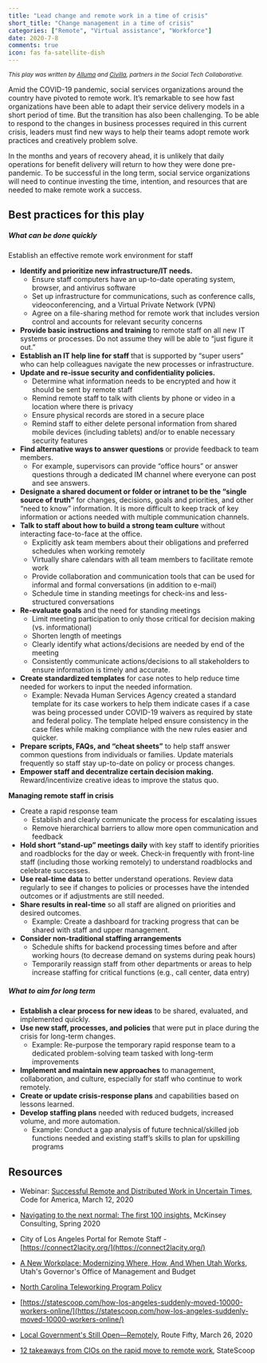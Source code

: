 ```yaml
---
title: "Lead change and remote work in a time of crisis"
short_title: "Change management in a time of crisis"
categories: ["Remote", "Virtual assistance", "Workforce"]
date: 2020-7-8
comments: true
icon: fas fa-satellite-dish
---
```


<small><i>This play was written by [Alluma](https://www.alluma.org) and [Civilla](https://www.civilla.com), partners in the Social Tech Collaborative.</i></small>

Amid the COVID-19 pandemic, social services organizations around the country have pivoted to remote work. It’s remarkable to see how fast organizations have been able to adapt their service delivery models in a short period of time. But the transition has also been challenging. To be able to respond to the changes in business processes required in this current crisis, leaders must find new ways to help their teams adopt remote work practices and creatively problem solve.

In the months and years of recovery ahead, it is unlikely that daily operations for benefit delivery will return to how they were done pre-pandemic. To be successful in the long term, social service organizations will need to continue investing the time, intention, and resources that are needed to make remote work a success.

## Best practices for this play
##### What can be done quickly

Establish an effective remote work environment for staff
*   **Identify and prioritize new infrastructure/IT needs.**
    *   Ensure staff computers have an up-to-date operating system, browser, and antivirus software
    *   Set up infrastructure for communications, such as conference calls, videoconferencing, and a Virtual Private Network (VPN)
    *   Agree on a file-sharing method for remote work that includes version control and accounts for relevant security concerns
*   **Provide basic instructions and training** to remote staff on all new IT systems or processes. Do not assume they will be able to “just figure it out.”
*   **Establish an IT help line for staff** that is supported by “super users” who can help colleagues navigate the new processes or infrastructure.
*   **Update and re-issue security and confidentiality policies.**
    *   Determine what information needs to be encrypted and how it should be sent by remote staff
    *   Remind remote staff to talk with clients by phone or video in a location where there is privacy
    *   Ensure physical records are stored in a secure place
    *   Remind staff to either delete personal information from shared mobile devices (including tablets) and/or to enable necessary security features
*   **Find alternative ways to answer questions** or provide feedback to team members. 
    *   For example, supervisors can provide “office hours” or answer questions through a dedicated IM channel where everyone can post and see answers.
*  **Designate a shared document or folder or intranet to be the “single source of truth”** for changes, decisions, goals and priorities, and other “need to know” information. It is more difficult to keep track of key information or actions needed with multiple communication channels.
*   **Talk to staff about how to build a strong team culture** without interacting face-to-face at the office.
    *   Explicitly ask team members about their obligations and preferred schedules when working remotely
    *   Virtually share calendars with all team members to facilitate remote work
    *   Provide collaboration and communication tools that can be used for informal and formal conversations (in addition to e-mail)
    *   Schedule time in standing meetings for check-ins and less-structured conversations
*   **Re-evaluate goals** and the need for standing meetings
    *   Limit meeting participation to only those critical for decision making (vs. informational)
    *   Shorten length of meetings
    *   Clearly identify what actions/decisions are needed by end of the meeting
    *   Consistently communicate actions/decisions to all stakeholders to ensure information is timely and accurate.
*   **Create standardized templates** for case notes to help reduce time needed for workers to input the needed information.
    *   Example: Nevada Human Services Agency created a standard template for its case workers to help them indicate cases if a case was being processed under COVID-19 waivers as required by state and federal policy. The template helped ensure consistency in the case files while making compliance with the new rules easier and quicker.
*   **Prepare scripts, FAQs, and “cheat sheets”** to help staff answer common questions from individuals or families. Update materials frequently so staff stay up-to-date on policy or process changes.
*   **Empower staff and decentralize certain decision making.** Reward/incentivize creative ideas to improve the status quo.

**Managing remote staff in crisis**
*   Create a rapid response team
    *   Establish and clearly communicate the process for escalating issues
    *   Remove hierarchical barriers to allow more open communication and feedback
*   **Hold short “stand-up” meetings daily** with key staff to identify priorities and roadblocks for the day or week. Check-in frequently with front-line staff (including those working remotely) to understand roadblocks and celebrate successes.
*   **Use real-time data** to better understand operations. Review data regularly to see if changes to policies or processes have the intended outcomes or if adjustments are still needed.
*   **Share results in real-time** so all staff are aligned on priorities and desired outcomes.
    *   Example: Create a dashboard for tracking progress that can be shared with staff and upper management.
*   **Consider non-traditional staffing arrangements**
    *   Schedule shifts for backend processing times before and after working hours (to decrease demand on systems during peak hours)
    *   Temporarily reassign staff from other departments or areas to help increase staffing for critical functions (e.g., call center, data entry)

##### What to aim for long term

*   **Establish a clear process for new ideas** to be shared, evaluated, and implemented quickly.
*   **Use new staff, processes, and policies** that were put in place during the crisis for long-term changes. 
    *   Example: Re-purpose the temporary rapid response team to a dedicated problem-solving team tasked with long-term improvements
*   **Implement and maintain new approaches** to management, collaboration, and culture, especially for staff who continue to work remotely.
*   **Create or update crisis-response plans** and capabilities based on lessons learned.    
*   **Develop staffing plans** needed with reduced budgets, increased volume, and more automation.
    *   Example: Conduct a gap analysis of future technical/skilled job functions needed and existing staff’s skills to plan for upskilling programs

## Resources 

*   Webinar: [Successful Remote and Distributed Work in Uncertain Times,](https://www.youtube.com/watch?v=UtLSb1qfWEs) Code for America, March 12, 2020

*   [Navigating to the next normal: The first 100 insights,](https://www.mckinsey.com/featured-insights/coronavirus-leading-through-the-crisis/navigating-to-the-next-normal-the-first-100-insights) McKinsey Consulting, Spring 2020
*   City of Los Angeles Portal for Remote Staff - [https://connect2lacity.org/](https://connect2lacity.org/)
*   [A New Workplace: Modernizing Where, How, And When Utah Works](https://gomb.utah.gov/a-new-workplace-modernizing-where-how-and-when-utah-works/), Utah's Governor's Office of Management and Budget
*   [North Carolina Teleworking Program Policy](https://oshr.nc.gov/policies-forms/employment-records/teleworking-program-policy)  
*   [https://statescoop.com/how-los-angeles-suddenly-moved-10000-workers-online/](https://statescoop.com/how-los-angeles-suddenly-moved-10000-workers-online/)
*   [Local Government's Still Open—Remotely](https://www.routefifty.com/management/2020/03/local-governments-still-open-telework/164141/), Route Fifty, March 26, 2020
*   [12 takeaways from CIOs on the rapid move to remote work](https://statescoop.com/list/12-takeaways-from-cios-on-the-rapid-move-to-remote-work/), StateScoop
